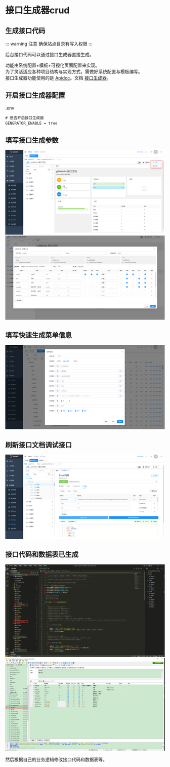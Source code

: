 # 接口生成器crud

## 生成接口代码

::: warning 注意
确保站点目录有写入权限
:::

后台接口代码可以通过接口生成器直接生成。  

功能由系统配置+模板+可视化页面配置来实现。  
为了灵活适应各种项目结构与实现方式，需做好系统配置与模板编写。  
接口生成器功能使用的是 [Apidoc](https://gitee.com/hg-code/apidoc-php)。文档 [接口生成器](https://docs.apidoc.icu/use/function/generator.html)。

## 开启接口生成器配置  
.env
```txt
# 是否开启接口生成器
GENERATOR_ENABLE = true
```

## 填写接口生成参数
<img src="/image/dev/fastcrud1.png" alt="">
<img src="/image/dev/fastcrud2.png" alt="">

## 填写快速生成菜单信息
<img src="/image/dev/fastcrud3.png" alt="">

## 刷新接口文档调试接口
<img src="/image/dev/fastcrud4.png" alt="">

## 接口代码和数据表已生成
<img src="/image/dev/fastcrud5.png" alt="">
<img src="/image/dev/fastcrud6.png" alt="">

然后根据自己的业务逻辑修改接口代码和数据表等。
